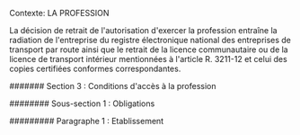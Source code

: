 Contexte: LA PROFESSION

La décision de retrait de l'autorisation d'exercer la profession entraîne la radiation de l'entreprise du registre électronique national des entreprises de transport par route ainsi que le retrait de la licence communautaire ou de la licence de transport intérieur mentionnées à l'article R. 3211-12 et celui des copies certifiées conformes correspondantes.

####### Section 3 : Conditions d'accès à la profession

######## Sous-section 1 : Obligations

######### Paragraphe 1 : Etablissement